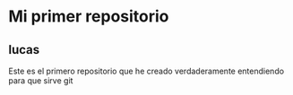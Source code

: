 # Mi primer repositorio
## lucas

Este es el primero repositorio que he creado verdaderamente entendiendo para que sirve git


